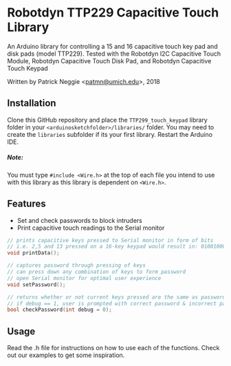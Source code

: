 # Robotdyn TTP229 Capacitive Touch Library

An Arduino library for controlling a 15 and 16 capacitive touch key pad and disk pads (model TTP229).
Tested with the Robotdyn I2C Capacitive Touch Module, Robotdyn Capacitive Touch Disk Pad, and Robotdyn Capacitive Touch Keypad

Written by Patrick Neggie <<patmn@umich.edu>>, 2018


Installation
------------

Clone this GitHub repository and place the `TTP299_touch_keypad` library folder in your `<arduinosketchfolder>/libraries/` folder. You may need to create the `libraries` subfolder if its your first library. Restart the Arduino IDE.

##### Note:
You must type `#include <Wire.h>` at the top of each file you intend to use with this library as this library is dependent on `<Wire.h>`.


Features
--------
- Set and check passwords to block intruders
- Print capacitive touch readings to the Serial monitor
```c
// prints capacitive keys pressed to Serial monitor in form of bits
// i.e. 2,5 and 13 pressed on a 16-key keypad would result in: 0100100000001000
void printData();

// captures password through pressing of keys
// can press down any combination of keys to form password
// open Serial monitor for optimal user experience
void setPassword();

// returns whether or not current keys pressed are the same as password
// if debug == 1, user is prompted with correct password & incorrect password they entered
bool checkPassword(int debug = 0);
```

Usage
-----

Read the .h file for instructions on how to use each of the functions. Check out our examples to get some inspiration.
